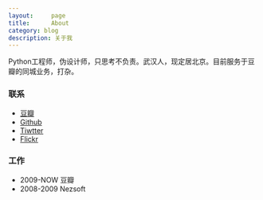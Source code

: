 ```yaml
---
layout:     page
title:      About
category: blog
description: 关于我
---
```

Python工程师，伪设计师，只思考不负责。武汉人，现定居北京。目前服务于豆瓣的同城业务，打杂。

### 联系 ###

* [豆瓣](http://www.douban.com/people/JGuo/)
* [Github](http://www.github.com/guojing)
* [Tiwtter](https://twitter.com/guojing)
* [Flickr](http://www.flickr.com/photos/soundbbg)

### 工作 ###

* 2009-NOW 豆瓣
* 2008-2009 Nezsoft